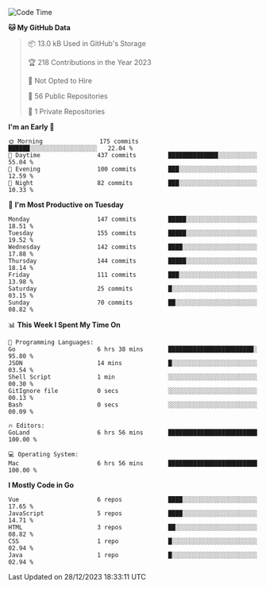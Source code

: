 <!--START_SECTION:waka-->
![Code Time](http://img.shields.io/badge/Code%20Time-943%20hrs%2043%20mins-blue)

**🐱 My GitHub Data** 

> 📦 13.0 kB Used in GitHub's Storage 
 > 
> 🏆 218 Contributions in the Year 2023
 > 
> 🚫 Not Opted to Hire
 > 
> 📜 56 Public Repositories 
 > 
> 🔑 1 Private Repositories 
 > 
**I'm an Early 🐤** 

```text
🌞 Morning                175 commits         ██████░░░░░░░░░░░░░░░░░░░   22.04 % 
🌆 Daytime                437 commits         ██████████████░░░░░░░░░░░   55.04 % 
🌃 Evening                100 commits         ███░░░░░░░░░░░░░░░░░░░░░░   12.59 % 
🌙 Night                  82 commits          ███░░░░░░░░░░░░░░░░░░░░░░   10.33 % 
```
📅 **I'm Most Productive on Tuesday** 

```text
Monday                   147 commits         █████░░░░░░░░░░░░░░░░░░░░   18.51 % 
Tuesday                  155 commits         █████░░░░░░░░░░░░░░░░░░░░   19.52 % 
Wednesday                142 commits         ████░░░░░░░░░░░░░░░░░░░░░   17.88 % 
Thursday                 144 commits         █████░░░░░░░░░░░░░░░░░░░░   18.14 % 
Friday                   111 commits         ███░░░░░░░░░░░░░░░░░░░░░░   13.98 % 
Saturday                 25 commits          █░░░░░░░░░░░░░░░░░░░░░░░░   03.15 % 
Sunday                   70 commits          ██░░░░░░░░░░░░░░░░░░░░░░░   08.82 % 
```


📊 **This Week I Spent My Time On** 

```text
💬 Programming Languages: 
Go                       6 hrs 38 mins       ████████████████████████░   95.80 % 
JSON                     14 mins             █░░░░░░░░░░░░░░░░░░░░░░░░   03.54 % 
Shell Script             1 min               ░░░░░░░░░░░░░░░░░░░░░░░░░   00.30 % 
GitIgnore file           0 secs              ░░░░░░░░░░░░░░░░░░░░░░░░░   00.13 % 
Bash                     0 secs              ░░░░░░░░░░░░░░░░░░░░░░░░░   00.09 % 

🔥 Editors: 
GoLand                   6 hrs 56 mins       █████████████████████████   100.00 % 

💻 Operating System: 
Mac                      6 hrs 56 mins       █████████████████████████   100.00 % 
```

**I Mostly Code in Go** 

```text
Vue                      6 repos             ████░░░░░░░░░░░░░░░░░░░░░   17.65 % 
JavaScript               5 repos             ████░░░░░░░░░░░░░░░░░░░░░   14.71 % 
HTML                     3 repos             ██░░░░░░░░░░░░░░░░░░░░░░░   08.82 % 
CSS                      1 repo              █░░░░░░░░░░░░░░░░░░░░░░░░   02.94 % 
Java                     1 repo              █░░░░░░░░░░░░░░░░░░░░░░░░   02.94 % 
```




 Last Updated on 28/12/2023 18:33:11 UTC
<!--END_SECTION:waka-->
